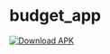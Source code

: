 # budget_app

[![Download APK](https://img.shields.io/badge/Download-APK-blue?logo=android&logoColor=white)](https://github.com/tomrat04/budget_app/releases/download/0.4.2/app-release.apk)

